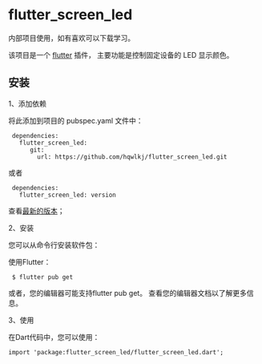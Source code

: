 # flutter_screen_led

内部项目使用，如有喜欢可以下载学习。

该项目是一个 [flutter](https://flutter.dev) 插件， 主要功能是控制固定设备的 LED 显示颜色。 


## 安装
1、添加依赖

将此添加到项目的 pubspec.yaml 文件中：
```
 dependencies:
   flutter_screen_led: 
      git:
        url: https://github.com/hqwlkj/flutter_screen_led.git
```
或者

```
 dependencies:
   flutter_screen_led: version
```
查看[最新的版本](https://pub.flutter-io.cn/packages/flutter_screen_led/install)；

2、安装

您可以从命令行安装软件包：

使用Flutter：

```
 $ flutter pub get

```

或者，您的编辑器可能支持flutter pub get。 查看您的编辑器文档以了解更多信息。


3、使用

在Dart代码中，您可以使用：

```
import 'package:flutter_screen_led/flutter_screen_led.dart';
```
